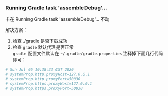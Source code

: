 ### Running Gradle task 'assembleDebug'... 
卡在 Running Gradle task 'assembleDebug'... 不动

解决方案：  
1. 检查 ./gradle 是否下载成功 
2. 检查 `gradle` 默认代理是否正常  
`gradle` 配置文件默认在 `~/.gradle/gradle.properties` 
    注释掉下面几行代码即可：
```yaml
# Sun Jul 05 10:38:23 CST 2020
# systemProp.http.proxyHost=127.0.0.1
# systemProp.http.proxyPort=50030
# systemProp.https.proxyHost=127.0.0.1
# systemProp.https.proxyPort=50030
```

